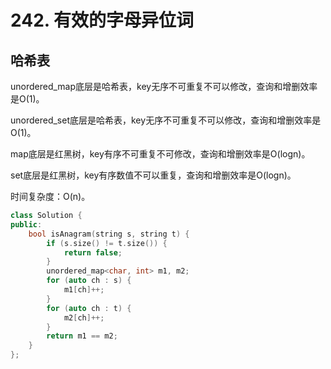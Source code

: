 # 242. 有效的字母异位词

## 哈希表

unordered_map底层是哈希表，key无序不可重复不可以修改，查询和增删效率是O(1)。

unordered_set底层是哈希表，key无序不可重复不可以修改，查询和增删效率是O(1)。

map底层是红黑树，key有序不可重复不可修改，查询和增删效率是O(logn)。

set底层是红黑树，key有序数值不可以重复，查询和增删效率是O(logn)。

时间复杂度：O(n)。

```cpp
class Solution {
public:
    bool isAnagram(string s, string t) {
        if (s.size() != t.size()) {
            return false;
        }
        unordered_map<char, int> m1, m2;
        for (auto ch : s) {
            m1[ch]++;
        }
        for (auto ch : t) {
            m2[ch]++;
        }
        return m1 == m2;
    }
};
```